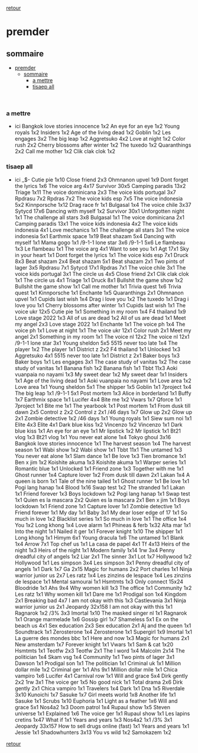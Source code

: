 [retour](./../index.html)

# premder

## sommaire
- [premder](#premder)
  - [sommaire](#sommaire)
    - [a mettre](#a-mettre)
    - [tisaep all](#tisaep-all)


<div style="page-break-after: always; visibility: hidden"> 
\pagebreak 
</div>

### a mettre
* ici 
Bangkok love stories innocence 1x2
An eye for an eye 1x2
Young royals 1x2
Insiders 1x2
Age of the living dead 1x2
Goblin 1x2
Les engages 3x2
The big leap 1x2
Aggretsuko 4x2
Love at night 1x2
Color rush 2x2
Cherry blossoms after winter 1x2
The tuxedo 1x2
Quaranthings 2x2
Call me mother 1x2
Clik clak clok 1x2

### tisaep all
* ici
_$-
Cutie pie 1x10
Close friend 2x3
Ohmnanon upvel 1x9
Dont forget the lyrics 1x6
The voice arg 4x17
Survivor 30x5
Camping paradis 13x2
Triage 1x11
The voice dominicana 2x3
The voice kids portugal 3x7
Rpdrasu 7x2
Rpdras 7x2
The voice kids esp 7x5
The voice indonesia 5x2
Kinnporsche 1x12
Drag race fr 1x1
Bulgasal 1x4
The voice chile 3x37
Sytycd 17x6
Dancing with myself 1x2
Survivor 30x1
Unforgotten night 1x1
The challenge all stars 3x8
Bulgasal 1x1
The voice dominicana 2x1
Camping paradis 13x1
The voice kids indonesia 4x2
The voice kids indonesia 4x1
Love mechanics 1x1
The challenge all stars 3x1
The voice indonesia 5x1
Earthmix space 1x19
Beat shazam 5x4
Dancing with myself 1x1
Mama gogo 1x1
/9-1-1 lone star 3x6
/9-1-1 5x6
Le flambeau 1x3
Le flambeau 1x1
The voice arg 4x1
Want to see you 1x1
Agt 17x1
Sky in your heart 1x1
Dont forget the lyrics 1x1
The voice kids esp 7x1
Druck 8x3
Beat shazam 2x4
Beat shazam 5x1
Beat shazam 2x1
Two pints of lager 3x5
Rpdrasu 7x1
Sytycd 17x1
Rpdras 7x1
The voice chile 3x1
The voice kids portugal 3x1
The circle us 4x5
Close friend 2x1
Clik clak clok 1x1
The circle us 4x1
Triage 1x1
Druck 8x1
Bullshit the game show 1x2
Bullshit the game show 1x1
Call me mother 1x1
Trivia quest 1x6
Trivia quest 1x1
Kinnporsche 1x1
Enchante 1x5
Quaranthings 2x1
Ohmnanon upvel 1x1
Cupids last wish 1x4
Drag i love you 1x2
The tuxedo 1x1
Drag i love you 1x1
Cherry blossoms after winter 1x1
Cupids last wish 1x1
The voice ukr 12x5
Cutie pie 1x1
Something in my room 1x4
F4 thailand 1x9
Love stage 2022 1x3
All of us are dead 1x2
All of us are dead 1x1
Meet my angel 2x3
Love stage 2022 1x1
Enchante 1x1
The voice ph 1x4
The voice ph 1x1
Love at night 1x1
The voice ukr 12x1
Color rush 2x1
Meet my angel 2x1
Something in my room 1x1
The voice nl 12x2
The voice nl 12x1
/9-1-1 lone star 3x1
Young sheldon 5x5
5515 never too late 1x4
The player 1x2
The player 1x1
District z 2x2
F4 thailand 1x1
Unlocked 1x3
Aggretsuko 4x1
5515 never too late 1x1
District z 2x1
Baker boys 1x3
Baker boys 1x1
Les engages 3x1
The case study of vanitas 1x2
The case study of vanitas 1x1
Banana fish 1x2
Banana fish 1x1
Tbbt 11x3
Aoki vuanpaia no nayami 1x3
My sweet dear 1x2
My sweet dear 1x1
Insiders 1x1
Age of the living dead 1x1
Aoki vuanpaia no nayami 1x1
Love area 1x2
Love area 1x1
Young sheldon 5x1
The shipper 1x5
Goblin 1x1
7project 1x4
The big leap 1x1
/9-1-1 5x1
Post mortem 1x3
Alice in borderland 1x1
Buffy 1x7
Earthmix space 1x1
Lucifer 4x4
Bite me 1x2
Vwars 1x7
Qforce 1x1
7project 1x1
Bite me 1x1
The yearbook 1x1
Post mortem 1x1
From dusk till dawn 2x5
Control z 2x2
Control z 2x1
/46 days 1x7
Glow up 2x2
Glow up 2x1
Zombie detective 1x2
/46 days 1x1
Young royals 1x1
Siew sum noi 1x1
Elite 4x3
Elite 4x1
Dark blue kiss 1x2
Vincenzo 1x2
Vincenzo 1x1
Dark blue kiss 1x1
An eye for an eye 1x1
Mr lipstick 1x2
Mr lipstick 1x1
Bt21 vlog 1x3
Bt21 vlog 1x1
You never eat alone 1x4
Tokyo ghoul 3x16
Bangkok love stories innocence 1x1
The harvest season 1x4
The harvest season 1x1
Wabi show 1x2
Wabi show 1x1
Tbbt 11x1
The untamed 1x3
You never eat alone 1x1
Slam dance 1x1
Be love 1x3
Tien bromance 1x1
Ben x jim 1x2
Koishite akuma 1x3
Koishite akuma 1x1
Warper series 1x1
Romantic blue 1x1
Unlocked 1x1
Friend zone 1x3
Together with me 1x1
Ghost runner 1x4
Capture lover 1x2
From dusk till dawn 2x1
Lakan 1x4
A queen is born 1x1
Tale of the nine tailed 1x1
Ghost runner 1x1
Be love 1x1
Pogi lang hanap 1x4
Blood 1x16
Swap test 1x2
The stranded 1x1
Lakan 1x1
Friend forever 1x3
Boys lockdown 1x2
Pogi lang hanap 1x1
Swap test 1x1
Quien es la mascara 2x2
Quien es la mascara 2x1
Ben x jim 1x1
Boys lockdown 1x1
Friend zone 1x1
Capture lover 1x1
Zombie detective 1x1
Friend forever 1x1
My day 1x1
Baby 3x1
My dear loser edge of 17 1x1
So much in love 1x2
Blacklist series 1x1
So much in love 1x1
The office 1x4
You 1x2
Long khong 1x4
Love alarm 1x1
Phineas & ferb 1x32
Alta mar 1x1
Into the night 1x1
Nailed it ger 1x1
Forever knight 1x10
The shipper 1x1
Long khong 1x1
Himym 6x1
Young dracula 1x6
The untamed 1x1
Blank 1x4
Arrow 7x1
Top chef us 1x1
La casa de papel 4x1
Tf 4x13
Heirs of the night 1x3
Heirs of the night 1x1
Modern family 1x14
1rw 3x4
Penny dreadful city of angels 1x2
Liar 2x1
The sinner 3x1
Lot 1x7
Hollywood 1x2
Hollywood 1x1
Les simpson 3x4
Les simpson 3x1
Penny dreadful city of angels 1x1
Dark 1x7
Ga 2x15
Magic for humans 2x2
Port charles 1x1
Ninja warrior junior us 2x7
Les ratz 1x4
Les zinzins de lespace 1x4
Les zinzins de lespace 1x1
Mental samourai 1x1
Hsmtmts 1x3
Only connect 15x24
Bloodride 1x1
Ahs 9x4
Why women kill 1x3
The office 1x1
Community 1x2
Les ratz 1x1
Why women kill 1x1
Dare me 1x1
Prodigal son 1x4
Kingdom 2x1
Breaking bad 4x7
I am not okay with this 1x3
Castlevania 3x1
Ninja warrior junior us 2x1
Jeopardy 32x158
I am not okay with this 1x1
Ragnarok 1x2
/3% 3x3
Imortal 1x10
The masked singer nl 1x1
Ragnarok 1x1
Orange marmelade 1x6
Gossip girl 1x7
Shameless 5x1
Ex on the beach us 4x1
Sex education 2x3
Sex education 2x1
Aj and the queen 1x1
Soundtrack 1x1
Zerosterone 1x4
Zerosterone 1x1
Supergirl 1x9
Imortal 1x1
La guerre des mondes bbc 1x1
Here and now 1x3
Magic for humans 2x1
New amsterdam 1x7
Forever knight 1x1
Vwars 1x1
Sam & cat 1x20
Hsmtmts 1x1
Teotfw 2x3
Teotfw 2x1
The l word 1x4
Malcolm 2x14
The politician 1x4
Skam vsg 1x4
Community 1x1
Two pints of lager 3x1
Dawson 1x1
Prodigal son 1x1
The politician 1x1
Criminal uk 1x1
Million dollar mile 1x2
Criminal ger 1x1
Ahs 9x1
Million dollar mile 1x1
Chica vampiro 1x6
Lucifer 4x1
Carnival row 1x1
Will and grace 5x4
Dirk gently 2x2
1rw 3x1
The voice ger 1x5
No good nick 1x1
Total drama 2x6
Dirk gently 2x1
Chica vampiro 1x1
Travelers 1x4
Dark 1x1
Dna 1x5
Riverdale 3x10
Kunoichi 1x7
Sasuke 1x7
Girl meets world 1x8
Another life 1x1
Sasuke 1x1
Scrubs 1x10
Euphoria 1x1
Light as a feather 1x6
Will and grace 5x1
Nos4a2 1x3
Doom patrol 1x4
Rupaul show 1x5
Steven universe 1x1
Explained 1x6
The voice ger 1x1
Rupaul show 1x1
Les lapins cretins 1x47
What if 1x1
Years and years 1x3
Nos4a2 1x1
/3% 3x1
Jeopardy 33x157
How to sell drugs online (fast) 1x1
Years and years 1x1
Jessie 1x1
Shadowhunters 3x13
You vs wild 1x2
Samokazem 1x2

[retour](./../index.html)